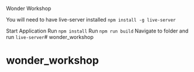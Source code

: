 Wonder Workshop

You will need to have live-server installed
  `npm install -g live-server`

Start Application
  Run `npm install`
  Run `npm run build`
  Navigate to folder and run `live-server`# wonder_workshop
# wonder_workshop
